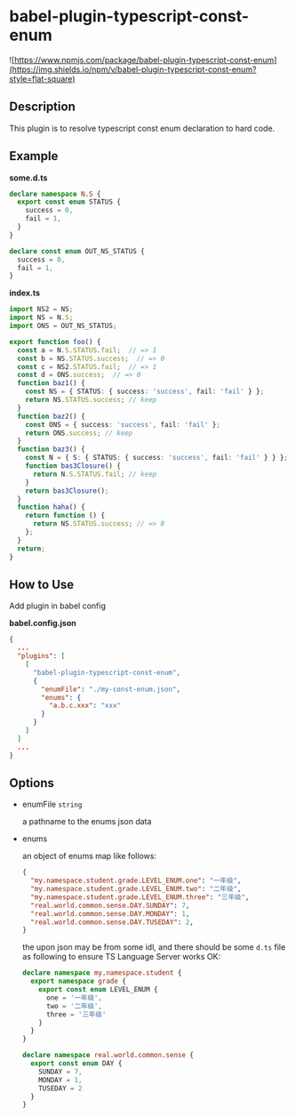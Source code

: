 # babel-plugin-typescript-const-enum

![https://www.npmjs.com/package/babel-plugin-typescript-const-enum](https://img.shields.io/npm/v/babel-plugin-typescript-const-enum?style=flat-square)

## Description

This plugin is to resolve typescript const enum declaration to hard code.

## Example

**some.d.ts**
```typescript
declare namespace N.S {
  export const enum STATUS {
    success = 0,
    fail = 1,
  }
}

declare const enum OUT_NS_STATUS {
  success = 0,
  fail = 1,
}
```

**index.ts**
```typescript
import NS2 = NS;
import NS = N.S;
import ONS = OUT_NS_STATUS;

export function foo() {
  const a = N.S.STATUS.fail;  // => 1
  const b = NS.STATUS.success;  // => 0
  const c = NS2.STATUS.fail;  // => 1
  const d = ONS.success;  // => 0
  function baz1() {
    const NS = { STATUS: { success: 'success', fail: 'fail' } };
    return NS.STATUS.success; // keep
  }
  function baz2() {
    const ONS = { success: 'success', fail: 'fail' };
    return ONS.success; // keep
  }
  function baz3() {
    const N = { S: { STATUS: { success: 'success', fail: 'fail' } } };
    function bas3Closure() {
      return N.S.STATUS.fail; // keep
    }
    return bas3Closure();
  }
  function haha() {
    return function () {
      return NS.STATUS.success; // => 0
    };
  }
  return;
}

```

## How to Use

Add plugin in babel config

**babel.config.json**
```json
{
  ...
  "plugins": [
    [
      "babel-plugin-typescript-const-enum",
      {
        "enumFile": "./my-const-enum.json",
        "enums": {
          "a.b.c.xxx": "xxx"
        }
      }
    ]
  ]
  ...
}
```

## Options
- enumFile `string`

  a pathname to the enums json data

- enums

  an object of enums map like follows:

  ```json
  {
    "my.namespace.student.grade.LEVEL_ENUM.one": "一年级",
    "my.namespace.student.grade.LEVEL_ENUM.two": "二年级",
    "my.namespace.student.grade.LEVEL_ENUM.three": "三年级",
    "real.world.common.sense.DAY.SUNDAY": 7,
    "real.world.common.sense.DAY.MONDAY": 1,
    "real.world.common.sense.DAY.TUSEDAY": 2,
  }
  ```
  the upon json may be from some idl, and there should be some `d.ts` file as following to ensure TS Language Server works OK:
  ```typescript
  declare namespace my.namespace.student {
    export namespace grade {
      export const enum LEVEL_ENUM {
        one = '一年级',
        two = '二年级',
        three = '三年级'
      }
    }
  }

  declare namespace real.world.common.sense {
    export const enum DAY {
      SUNDAY = 7,
      MONDAY = 1,
      TUSEDAY = 2
    }
  }
  ```
